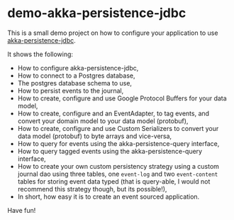 # demo-akka-persistence-jdbc
This is a small demo project on how to configure your application to use [akka-persistence-jdbc](https://github.com/dnvriend/akka-persistence-jdbc).

It shows the following:
  - How to configure akka-persistence-jdbc,
  - How to connect to a Postgres database,
  - The postgres database schema to use,
  - How to persist events to the journal,
  - How to create, configure and use Google Protocol Buffers for your data model,
  - How to create, configure and an EventAdapter, to tag events, and convert your domain model to your data model (protobuf),
  - How to create, configure and use Custom Serializers to convert your data model (protobuf) to byte arrays and vice-versa,
  - How to query for events using the akka-persistence-query interface,
  - How to query tagged events using the akka-persistence-query interface,
  - How to create your own custom persistency strategy using a custom journal dao using three tables, one `event-log` and two `event-content` tables for storing event data typed (that is query-able, I would not recommend this strategy though, but its possible!),
  - In short, how easy it is to create an event sourced application.
  
Have fun!